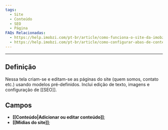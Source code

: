 ```yaml
---
tags:
  - Site
  - Conteúdo
  - SEO
  - Página
FAQs Relacionadas:
  - https://help.imobzi.com/pt-br/article/como-funciona-o-site-da-imobzi-j55id3/#1-conteudos
  - https://help.imobzi.com/pt-br/article/como-configurar-abas-de-conteudo-no-meu-site-1skfca2/
---
```

---
## Definição

Nessa tela criam-se e editam-se as páginas do site (quem somos, contato etc.) usando modelos pré-definidos. Inclui edição de texto, imagens e configuração de [[SEO]].

## Campos

- **[[Conteúdo|Adicionar ou editar conteúdo]]**;
- **[[Mídias do site]]**;